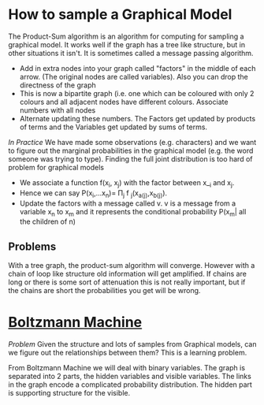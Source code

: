 How to sample a Graphical Model
==========

The Product-Sum algorithm is an algorithm for computing for sampling a graphical model. It works well if the graph has a tree like structure, but in other situations it isn't. It is sometimes called a message passing algorithm. 

* Add in extra nodes into your graph called "factors" in the middle of each arrow. (The original nodes are called variables). Also you can drop the directness of the graph
* This is now a bipartite graph (i.e. one which can be coloured with only 2 colours and all adjacent nodes have different colours. Associate numbers with all nodes
* Alternate updating these numbers. The Factors get updated by products of terms and the Variables get updated by sums of terms.

*In Practice* We have made some observations (e.g. characters) and we want to figure out the marginal probabilities in the graphical model (e.g. the word someone was trying to type). Finding the full joint distribution is too hard of problem for graphical models 

* We associate a function f(x<sub>i</sub>, x<sub>j</sub>) with the factor between x_<sub>i</sub> and x<sub>j</sub>.
* Hence we can say P(x<sub>i</sub>,...x<sub>n</sub>)= &#928;<sub>j</sub> f  <sub>j</sub>(x<sub>a(j)</sub>,x<sub>b(j)</sub>).
* Update the factors with a message called v. v is a message from a variable x<sub>n</sub> to x<sub>m</sub> and it represents the conditional probability P(x<sub>m</sub>| all the children of n)


Problems
--------------------
With a tree graph, the product-sum algorithm will converge. However with a chain of loop like structure old information will get amplified. If chains are long or there is some sort of attenuation this is not really important, but if the chains are short the probabilities you get will be wrong.  

[Boltzmann Machine](https://en.wikipedia.org/wiki/Boltzmann_machine)
================
*Problem* Given the structure and lots of samples from Graphical models, can we figure out the relationships between them? This is a learning problem. 

From Boltzmann Machine we will deal with binary variables. The graph is separated into 2 parts, the hidden variables and visible variables. The links in the graph encode a complicated probability distribution. The hidden part is supporting structure for the visible.

